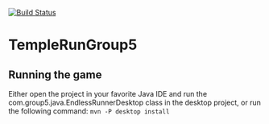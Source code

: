 [![Build Status](https://travis-ci.org/NilsHullegien/TempleRunGroup5.svg?branch=master)](https://travis-ci.org/NilsHullegien/TempleRunGroup5)

# TempleRunGroup5

## Running the game
Either open the project in your favorite Java IDE and run the com.group5.java.EndlessRunnerDesktop class in the desktop project,
or run the following command: ``` mvn -P desktop install ```
